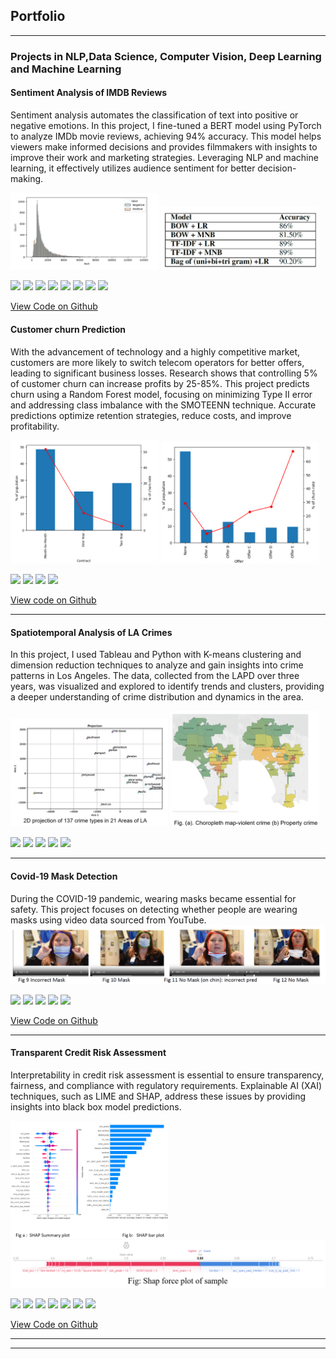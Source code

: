 ## Portfolio

---

### Projects in NLP,Data Science, Computer Vision, Deep Learning and Machine Learning 

#### Sentiment Analysis of IMDB Reviews
Sentiment analysis automates the classification of text into positive or negative emotions. In this project, I fine-tuned a BERT model using PyTorch to analyze IMDb movie reviews, achieving 94% accuracy. This model helps viewers make informed decisions and provides filmmakers with insights to improve their work and marketing strategies. Leveraging NLP and machine learning, it effectively utilizes audience sentiment for better decision-making.

<img src="images/Sentiment_Analysis.png?raw=true" style="width: 47%; display: inline-block;">
<img src="images/Performance_sentiment_Analysis.png?raw=true" style="width: 50%;">

[![](https://img.shields.io/badge/Python-white?logo=Python)](#) [![](https://img.shields.io/badge/NumPy-white?logo=NumPy&logoColor=blue)](#)
 [![](https://img.shields.io/badge/Pandas-white?logo=Pandas&logoColor=blue)](#) [![](https://img.shields.io/badge/Google%20Colab-white?logo=Google%20Colab&logoColor=orange)](#) [![](https://img.shields.io/badge/PyTorch-white?logo=pytorch)](#) [![](https://img.shields.io/badge/HuggingFace-white?logo=huggingface)](#) [![](https://img.shields.io/badge/sklearn-white?logo=scikit-learn)](#) [![](https://img.shields.io/badge/-Seaborn-white?style=flat&logo=seaborn&logoColor=blue)](#) 


[View Code on Github](https://github.com/Vins094/Sentiment-Analysis-on-IMDB-reviews)

#### Customer churn Prediction
With the advancement of technology and a highly competitive market, customers are more likely to switch telecom operators for better offers, leading to significant business losses. Research shows that controlling 5% of customer churn can increase profits by 25-85%. This project predicts churn using a Random Forest model, focusing on minimizing Type II error and addressing class imbalance with the SMOTEENN technique. Accurate predictions optimize retention strategies, reduce costs, and improve profitability.

<img src="images/Contract_churn.png?raw=true" style="width: 47%; display: inline-block;">
<img src="images/Offer_churn.png?raw=true" style="width: 50%;">

[![](https://img.shields.io/badge/Python-white?logo=Python)](#) [![](https://img.shields.io/badge/Jupyter-white?logo=Jupyter)](#) [![](https://img.shields.io/badge/HuggingFace_Transformers-white?logo=huggingface)](#) [![](https://img.shields.io/badge/sklearn-white?logo=scikit-learn)](#)

[View code on Github](https://github.com/Vins094/Data-Science-project-on-Customer-Churn)

---
#### Spatiotemporal Analysis of LA Crimes
In this project, I used Tableau and Python with K-means clustering and dimension reduction techniques to analyze and gain insights into crime patterns in Los Angeles. The data, collected from the LAPD over three years, was visualized and explored to identify trends and clusters, providing a deeper understanding of crime distribution and dynamics in the area.

<img src="images/MDS_LA.png?raw=true" style="width: 50%;">
<img src="images/Types_of_crime.png?raw=true" style="width: 47%;">

[![](https://img.shields.io/badge/Python-white?logo=Python)](#) [![](https://img.shields.io/badge/Jupyter-white?logo=Jupyter)](#) [![](https://img.shields.io/badge/PyTorch-white?logo=pytorch)](#) [![](https://img.shields.io/badge/HuggingFace_Transformers-white?logo=huggingface)](#) [![](https://img.shields.io/badge/sklearn-white?logo=scikit-learn)](#)

---
#### Covid-19 Mask Detection
During the COVID-19 pandemic, wearing masks became essential for safety. This project focuses on detecting whether people are wearing masks using video data sourced from YouTube.
<img src="images/Mask_detection.png?raw=true"/>

[![](https://img.shields.io/badge/Python-white?logo=Python)](#) [![](https://img.shields.io/badge/Jupyter-white?logo=Jupyter)](#) [![](https://img.shields.io/badge/PyTorch-white?logo=pytorch)](#) [![](https://img.shields.io/badge/HuggingFace_Transformers-white?logo=huggingface)](#) [![](https://img.shields.io/badge/sklearn-white?logo=scikit-learn)](#)

[View Code on Github](https://github.com/Vins094/Mask-detection-using-Computer-Vision)


---
#### Transparent Credit Risk Assessment
Interpretability in credit risk assessment is essential to ensure transparency, fairness, and compliance with regulatory requirements. Explainable AI (XAI) techniques, such as LIME and SHAP, address these issues by providing insights into black box model predictions.

<img src="images/SHAP_values.png?raw=true" style="width: 50%;">
<img src="images/Lime_values.png?raw=true">

[![](https://img.shields.io/badge/Python-white?logo=Python)](#) [![](https://img.shields.io/badge/Jupyter-white?logo=Jupyter)](#) [![](https://img.shields.io/badge/PyTorch-white?logo=pytorch)](#) [![](https://img.shields.io/badge/HuggingFace_Transformers-white?logo=huggingface)](#) [![](https://img.shields.io/badge/sklearn-white?logo=scikit-learn)](#) [![](https://img.shields.io/badge/LIME-white?logo=LIME)](#) [![](https://img.shields.io/badge/SHAP-white?logo=SHAP)](#)

[View Code on Github](https://github.com/Vins094/TRANSPARENT-AND-INTERPRETABLE-CREDIT-RISK-ASSESSMENT/blob/main/XAI_RandomForest.ipynb)



<!--### Category Name 2

- [Project 1 Title](http://example.com/)
- [Project 2 Title](http://example.com/)
- [Project 3 Title](http://example.com/)
- [Project 4 Title](http://example.com/)
- [Project 5 Title](http://example.com/)-->

---




---
